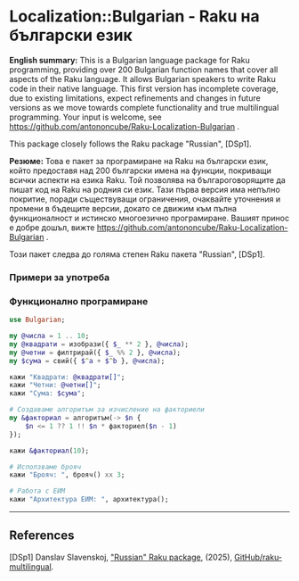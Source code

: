 # Localization::Bulgarian - Raku на български език

**English summary:** This is a Bulgarian language package for Raku programming, providing over 200 Bulgarian function names that cover all aspects of the Raku language. 
It allows Bulgarian speakers to write Raku code in their native language. 
This first version has incomplete coverage, due to existing limitations, expect refinements and changes in future versions as we move towards complete functionality and true multilingual programming. 
Your input is welcome, see https://github.com/antononcube/Raku-Localization-Bulgarian .

This package closely follows the Raku package "Russian", [DSp1].

**Резюме:** Това е пакет за програмиране на Raku на български език, който предоставя над 200 български имена на функции, покриващи всички аспекти на езика Raku.
Той позволява на българоговорящите да пишат код на Raku на родния си език.
Тази първа версия има непълно покритие, поради съществуващи ограничения, очаквайте уточнения и промени в бъдещите версии, докато се движим към пълна функционалност и истинско многоезично програмиране.
Вашият принос е добре дошъл, вижте https://github.com/antononcube/Raku-Localization-Bulgarian .

Този пакет следва до голяма степен Raku пакета "Russian", [DSp1].

### Примери за употреба

### Функционално програмиране

```raku
use Bulgarian;

my @числа = 1 .. 10;
my @квадрати = изобрази({ $_ ** 2 }, @числа);
my @четни = филтрирай({ $_ %% 2 }, @числа);
my $сума = свий({ $^a + $^b }, @числа);

кажи "Квадрати: @квадрати[]";
кажи "Четни: @четни[]";
кажи "Сума: $сума";
```

```raku
# Создаваме алгоритъм за изчисление на факториели
my &факториал = алгоритъм(-> $n {
    $n <= 1 ?? 1 !! $n * факториел($n - 1)
});

кажи &факториал(10);
```

```raku
# Исползваме брояч
кажи "Брояч: ", брояч() xx 3;
```

```raku
# Работа с ЕИМ
кажи "Архитектура ЕИМ: ", архитектура();
```

-----

## References

[DSp1] Danslav Slavenskoj,
["Russian" Raku package](https://github.com/raku-multilingual/raku-russian),
(2025),
[GitHub/raku-multilingual](https://github.com/raku-multilingual).